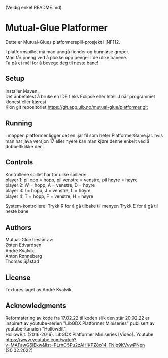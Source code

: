 (Veldig enkel README.md)
# Mutual-Glue Platformer
Dette er Mutual-Glues platformerspill-prosjekt i INF112.

I platformspillet må man unngå fiender og bunnløse groper.<br>
Man får poeng ved å plukke opp penger i de ulike banene.<br>
Ta på et mål for å bevege deg til neste bane!


## Setup
Installer Maven. <br>
Det anbefalest å bruke en IDE f.eks Eclipse eller IntelliJ når programmet klonest eller kjørest<br>
Klon git repositoriet https://git.app.uib.no/mutual-glue/platformer.git


## Running
i mappen platformer ligger det en .jar fil som heter PlatformerGame.jar. hvis man har java versjon 17 eller nyere kan man kjøre denne enkelt ved å dobbeltklikke den.


## Controls
Kontrollene spillet har for ulike spillere:<br>
player 1: pil opp = hopp, pil venstre = venstre, pil høyre = høyre<br>
player 2: W = hopp, A = venstre, D = høyre<br>
player 3: I = hopp, J = venstre, L = høyre<br>
player 4: T = hopp, F = venstre, H = høyre

System-kontrollere:
Trykk R for å gå tilbake til menyen
Trykk E for å gå til neste bane


## Authors
Mutual-Glue består av: <br>
Østen Edvardsen <br>
André Kvalvik <br>
Anton Rønneberg <br>
Thomas Sjåstad <br>


## License
Textures laget av Andrè Kvalvik

## Acknowledgments
Reformatering av kode fra 17.02.22 til koden slik den står 20.02.22 er inspirert av youtube-serien "LibGDX Platformer Miniseries" publisert av youtube-kanalen "HollowBit". <br>
HollowBit. (2016-2016). LibGDX Platformer Miniseries [Video]. Youtube https://www.youtube.com/watch?v=MAFawG6lEkw&list=PLrnO5Pu2zAHIKPZ8o14_FNIp9KVvwPNpn (20.02.2022)
